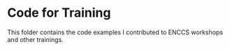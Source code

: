 # Code for Training

This folder contains the code examples I contributed to ENCCS workshops and other trainings.


